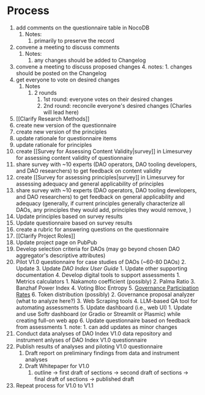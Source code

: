 # Process

1. add comments on the questionnaire table in NocoDB 
	1. Notes:
		1. primarily to preserve the record
2. convene a meeting to discuss comments 
	1. Notes:
		1. any changes should be added to Changelog
3. convene a meeting to discuss proposed changes 
	4. notes:
		1. changes should be posted on the Changelog
4.  get everyone to vote on desired changes
	1. Notes
		1. 2 rounds
			1. 1st round: everyone votes on their desired changes
			2. 2nd round: reconcile everyone's desired changes (Charles will lead here)
16. [[Clarify Research Methods]]
6. create new version of the questionnaire
7. create new version of the principles
8. update rationale for questionnaire items
9. update rationale for principles
10. create [[Survey for Assessing Content Validity|survey]] in Limesurvey for assessing content validity of questionnaire
11. share survey with ~10 experts (DAO operators, DAO tooling developers, and DAO researchers) to get feedback on content validity
12. create [[Survey for assessing principles|survey]] in Limesurvey for assessing adequacy and general applicability of principles
13. share survey with ~10 experts (DAO operators, DAO tooling developers, and DAO researchers) to get feedback on general applicability and adequacy (generally, if current principles generally characterize all DAOs, any principles they would add, principles they would remove, )
14. Update principles based on survey results
15. Update questionnaire based on survey results
16. create a rubric for answering questions on the questionnaire
17. [[Clarify Project Roles]]
18. Update project page on PubPub
19. Develop selection criteria for DAOs (may go beyond chosen DAO aggregator's descriptive attributes)
20. Pilot V1.0 questionnaire for case studies of DAOs (~60-80 DAOs)
	2. Update 
	3. Update *DAO Index User Guide*
		1. Update other supporting documentation
	4. Develop digital tools to support assessments 
		1. Metrics calculators
			1. Nakamoto coefficient (possibly)
			2. Palma Ratio
			3. Banzhaf Power Index 
			4. Voting Bloc Entropy
			5. [Governance Participation Rates](https://arxiv.org/pdf/2302.12125.pdf)
			6. Token distribution (possibly)
		2. Governance proposal analyzer (what to analyze here?)
		3. Web Scraping tools
		4. LLM-based QA tool for automating assessments
	5. Update dashboard (i.e., web UI)
		1. Update and use Softr dashboard (or Gradio or Streamlit or Plasmic) while creating full-on web app
	6. Update questionnaire based on feedback from assessments 
		1. note:
			1. can add updates as minor changes
21. Conduct data analyses of DAO Index V1.0 data repository and instrument anlyses of DAO Index V1.0 questionnaire
22. Publish results of analyses and piloting V1.0 questionnaire
	1. Draft report on preliminary findings from data and instrument analyses
	2. Draft Whitepaper for V1.0
		1. outline -> first draft of sections -> second draft of sections -> final draft of sections -> published draft
23. Repeat process for V1.0 to V1.1

